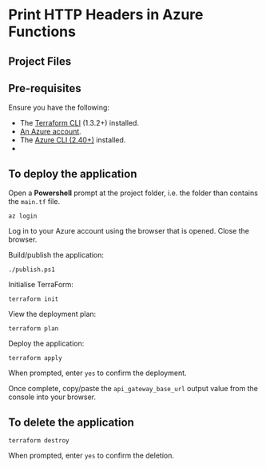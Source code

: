 # Print HTTP Headers in Azure Functions
<!--
This project shows how to run an ASP.NET Core Web API project as an AWS Lambda exposed through Amazon API Gateway. The NuGet package [Amazon.Lambda.AspNetCoreServer](https://www.nuget.org/packages/Amazon.Lambda.AspNetCoreServer) contains a Lambda function that is used to translate requests from API Gateway into the ASP.NET Core framework and then the responses from ASP.NET Core back to API Gateway.

For more information about how the Amazon.Lambda.AspNetCoreServer package works and how to extend its behavior view its [README](https://github.com/aws/aws-lambda-dotnet/blob/master/Libraries/src/Amazon.Lambda.AspNetCoreServer/README.md) file in GitHub.

## Executable Assembly

.NET Lambda projects that use C# top level statements like this project must be deployed as an executable assembly instead of a class library. To indicate to Lambda that the .NET function is an executable assembly the 
Lambda function handler value is set to the .NET Assembly name. This is different then deploying as a class library where the function handler string includes the assembly, type and method name.

To deploy as an executable assembly the Lambda runtime client must be started to listen for incoming events to process. For an ASP.NET Core application the Lambda runtime client is started by included the
`Amazon.Lambda.AspNetCoreServer.Hosting` NuGet package and calling `AddAWSLambdaHosting(LambdaEventSource.RestApi)` passing in the event source while configuring the services of the application. The
event source can be API Gateway REST API and HTTP API or Application Load Balancer.  
-->
## Project Files
<!--
* `Program.cs` - entry point to the application that contains all of the top level statements initializing the ASP.NET Core application.
The call to `AddAWSLambdaHosting` configures the application to work in Lambda when it detects Lambda is the executing environment. 
* `Controllers\CalculatorController.cs` - example Web API controller
* `main.tf` - the main TerraForm file which contains statements to deploy the Lambda function and API Gateway
* `variables.tf` - the TerraForm inputs definition file (change these to alter the names of the created AWS resources)
* `outputs.tf` - the TerraForm outputs definition file (defines what information is output to the console after deployment completes)
-->
## Pre-requisites

Ensure you have the following:
* The [Terraform CLI](/tutorials/terraform/install-cli?in=terraform/aws-get-started) (1.3.2+) installed.
* [An Azure account](https://azure.microsoft.com/).
* The [Azure CLI (2.40+)](https://learn.microsoft.com/en-us/cli/azure/install-azure-cli) installed.
* 

## To deploy the application
Open a **Powershell** prompt at the project folder, i.e. the folder than contains the `main.tf` file.
```
az login
```
Log in to your Azure account using the browser that is opened. Close the browser.

Build/publish the application:
```
./publish.ps1
```

Initialise TerraForm:
```
terraform init
```

View the deployment plan:
```
terraform plan
```

Deploy the application:
```
terraform apply
```
When prompted, enter `yes` to confirm the deployment.

Once complete, copy/paste the `api_gateway_base_url` output value from the console into your browser.

## To delete the application
```
terraform destroy
```
When prompted, enter `yes` to confirm the deletion.
